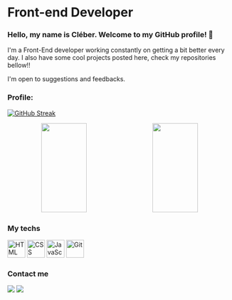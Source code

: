 ﻿

 # Front-end Developer

 ### Hello, my name is Cléber. Welcome to my GitHub profile! 👋

I'm a Front-End developer working constantly on getting a bit better every day. I also have some cool projects posted here, check my repositories bellow!! 

I'm open to suggestions and feedbacks.

### Profile:

[![GitHub Streak](https://streak-stats.demolab.com?user=Cleber-Severo&theme=radical)](https://git.io/streak-stats)

<div align="center">
  <img src="https://github-readme-stats.vercel.app/api?username=Cleber-severo&show_icons=true&theme=radical&include_all_commits=true&count_private=true" height=200 width=45% style="margin-right: 20px"  />
  <img src="https://github-readme-stats.vercel.app/api/top-langs/?username=Cleber-severo&theme=radical&layout=compact" height=200 width=45% />
</div>


### My techs
 <img alt="HTML" src="https://cdn.jsdelivr.net/gh/devicons/devicon/icons/html5/html5-original.svg" width=40 height=40 /> <img alt="CSS" src="https://cdn.jsdelivr.net/gh/devicons/devicon/icons/css3/css3-original.svg" width=40 height=40 /> <img alt="JavaScript" src="https://cdn.jsdelivr.net/gh/devicons/devicon/icons/javascript/javascript-original.svg" width=40 height=40 /> <img alt="Git" src="https://cdn.jsdelivr.net/gh/devicons/devicon/icons/git/git-original.svg" width=40 height=40 /> 


### Contact me 
<a href="mailto:clebersevero1998@gmail.com"><img src="https://img.shields.io/badge/Gmail-D14836?style=for-the-badge&logo=gmail&logoColor=white" target="_blank"></a> <a href="https://www.linkedin.com/in/cleber-severo/" target="_blank"><img src="https://img.shields.io/badge/-LinkedIn-%230077B5?style=for-the-badge&logo=linkedin&logoColor=white" target="_blank"></a>

